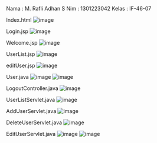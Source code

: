 Nama : M. Rafli Adhan S
Nim : 1301223042
Kelas : IF-46-07

Index.html
 ![image](https://github.com/user-attachments/assets/32accaa6-2054-48ae-90eb-9c389f33534b)

Login.jsp
![image](https://github.com/user-attachments/assets/06d61b60-4f21-4466-b704-e737cacbabd5)

Welcome.jsp
 ![image](https://github.com/user-attachments/assets/ee58ef4d-66a5-4cdc-9232-fefb60d3dbec)

UserList.jsp
![image](https://github.com/user-attachments/assets/08fd0541-ba7b-49fc-8485-08d785fefa14)

editUser.jsp
 ![image](https://github.com/user-attachments/assets/82607d55-2b48-4b9a-98a4-383b4e63d139)

User.java
![image](https://github.com/user-attachments/assets/1fbe6c45-e50d-4cee-96e2-2dbc89003dc2)
 ![image](https://github.com/user-attachments/assets/1f08841b-4896-40ee-9ebe-e60f93924296)

LogoutController.java
 ![image](https://github.com/user-attachments/assets/ffc3bae2-d67b-4cd6-aafb-371a13f02f28)

UserListServlet.java
![image](https://github.com/user-attachments/assets/2def5ad0-bf38-44fe-918b-537c6aad0894)
 
AddUserServlet.java
![image](https://github.com/user-attachments/assets/d8d9f86d-5f61-4911-bd5d-3da57007132f)
 
DeleteUserServlet.java
![image](https://github.com/user-attachments/assets/08e7c37f-6970-4f6b-9241-2e3d84c623b2)

EditUserServlet.java
 ![image](https://github.com/user-attachments/assets/37a490fa-63d2-4ca0-b6a3-14e48c7b87af)
![image](https://github.com/user-attachments/assets/b7086d8c-0885-408e-875d-b55f4e451eb4)

 




